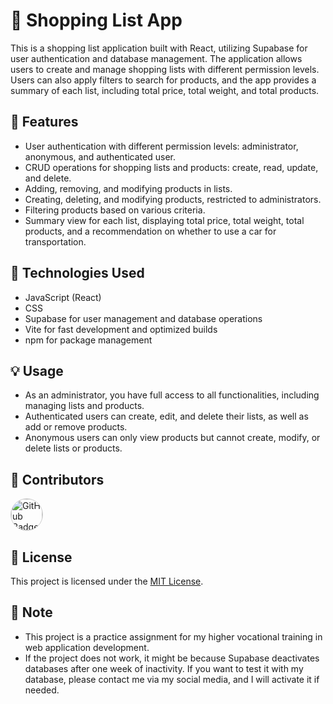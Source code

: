 # 🛒 Shopping List App

This is a shopping list application built with React, utilizing Supabase for user authentication and database management. The application allows users to create and manage shopping lists with different permission levels. Users can also apply filters to search for products, and the app provides a summary of each list, including total price, total weight, and total products.

## 🚀 Features

- User authentication with different permission levels: administrator, anonymous, and authenticated user.
- CRUD operations for shopping lists and products: create, read, update, and delete.
- Adding, removing, and modifying products in lists.
- Creating, deleting, and modifying products, restricted to administrators.
- Filtering products based on various criteria.
- Summary view for each list, displaying total price, total weight, total products, and a recommendation on whether to use a car for transportation.

## 🔧 Technologies Used

- JavaScript (React)
- CSS
- Supabase for user management and database operations
- Vite for fast development and optimized builds
- npm for package management

## 💡 Usage

- As an administrator, you have full access to all functionalities, including managing lists and products.
- Authenticated users can create, edit, and delete their lists, as well as add or remove products.
- Anonymous users can only view products but cannot create, modify, or delete lists or products.

## 👥 Contributors

<a href="https://github.com/ehlfons">
  <img src="https://github.com/ehlfons.png" alt="GitHub Badge" width="50px" style="border-radius: 50%; border: 1px solid #ccc;">
</a>

## 📝 License

This project is licensed under the [MIT License](LICENSE).

## 📌 Note

- This project is a practice assignment for my higher vocational training in web application development.
- If the project does not work, it might be because Supabase deactivates databases after one week of inactivity. If you want to test it with my database, please contact me via my social media, and I will activate it if needed.
